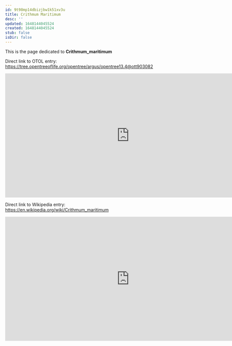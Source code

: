 ```yaml
---
id: 9t98mp14dbizjbw1k51xv3u
title: Crithmum Maritimum
desc: ''
updated: 1648144045524
created: 1648144045524
stub: false
isDir: false
---
```

This is the page dedicated to **Crithmum_maritimum**


Direct link to OTOL entry: https://tree.opentreeoflife.org/opentree/argus/opentree13.4@ott903082



<html>
    <body>
    <iframe src="https://tree.opentreeoflife.org/opentree/argus/opentree13.4@ott903082"
    width="800" height="400" frameborder="0" allowfullscreen> </iframe>
    </body>
</html>
    


Direct link to Wikipedia entry: https://en.wikipedia.org/wiki/Crithmum_maritimum



<html>
    <body>
    <iframe src="https://en.wikipedia.org/wiki/Crithmum_maritimum"
    width="800" height="400" frameborder="0" allowfullscreen> </iframe>
    </body>
</html>
    
